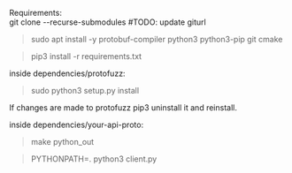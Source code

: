 Requirements:  
git clone --recurse-submodules #TODO: update giturl
> sudo apt install -y protobuf-compiler python3 python3-pip git cmake

> pip3 install -r requirements.txt

inside dependencies/protofuzz:
 > sudo python3 setup.py install
 
If changes are made to protofuzz pip3 uninstall it and reinstall.

inside dependencies/your-api-proto:  
 > make python_out

> PYTHONPATH=. python3 client.py
